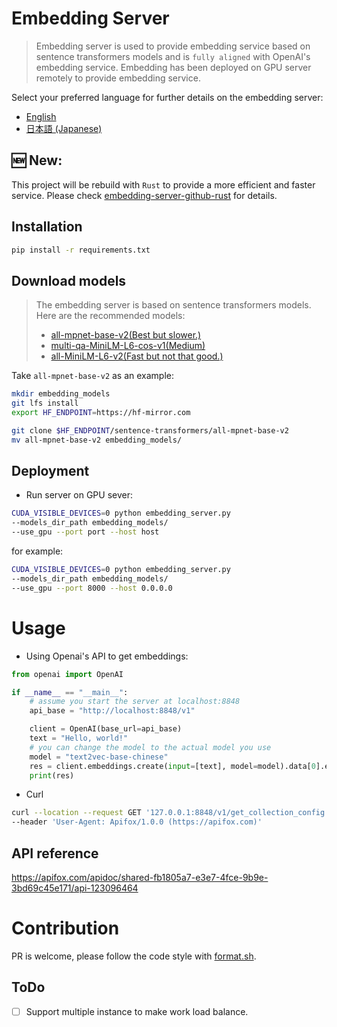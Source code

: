 # Embedding Server

> Embedding server is used to provide embedding service based
> on sentence transformers models and is `fully aligned` with OpenAI's
> embedding service.
> Embedding has been deployed on GPU server
> remotely to provide embedding service.

Select your preferred language for further details on the embedding server:
- [English](README.md)
- [日本語 (Japanese)](README-jp.md)


## 🆕 New: 
This project will be rebuild with `Rust` to provide a more efficient and faster service. 
Please check [embedding-server-github-rust](https://github.com/linkedlist771/embedding-server-github-rust) 
for details.

## Installation
```bash
pip install -r requirements.txt
```

## Download models
> The embedding server is based on sentence transformers models.
> Here are the recommended models:
> - [all-mpnet-base-v2(Best but slower.)](https://huggingface.co/sentence-transformers/all-mpnet-base-v2)
> - [multi-qa-MiniLM-L6-cos-v1(Medium)](https://huggingface.co/sentence-transformers/multi-qa-MiniLM-L6-cos-v1)
> - [all-MiniLM-L6-v2(Fast but not that good.)](https://huggingface.co/sentence-transformers/all-MiniLM-L6-v2)

Take `all-mpnet-base-v2` as an example:

```bash
mkdir embedding_models
git lfs install
export HF_ENDPOINT=https://hf-mirror.com

git clone $HF_ENDPOINT/sentence-transformers/all-mpnet-base-v2
mv all-mpnet-base-v2 embedding_models/
```

## Deployment

- Run server on GPU sever:

```bash
CUDA_VISIBLE_DEVICES=0 python embedding_server.py 
--models_dir_path embedding_models/ 
--use_gpu --port port --host host

```


for example:
```bash
CUDA_VISIBLE_DEVICES=0 python embedding_server.py 
--models_dir_path embedding_models/ 
--use_gpu --port 8000 --host 0.0.0.0

```
# Usage
- Using Openai's API to get embeddings:
```python
from openai import OpenAI

if __name__ == "__main__":
    # assume you start the server at localhost:8848
    api_base = "http://localhost:8848/v1"

    client = OpenAI(base_url=api_base)
    text = "Hello, world!"
    # you can change the model to the actual model you use
    model = "text2vec-base-chinese"
    res = client.embeddings.create(input=[text], model=model).data[0].embedding
    print(res)
```

- Curl
```bash
curl --location --request GET '127.0.0.1:8848/v1/get_collection_config' \
--header 'User-Agent: Apifox/1.0.0 (https://apifox.com)'
```



## API reference

https://apifox.com/apidoc/shared-fb1805a7-e3e7-4fce-9b9e-3bd69c45e171/api-123096464

# Contribution

PR is welcome, please follow the code style with [format.sh](format.sh).

## ToDo
- [ ] Support multiple instance to make work load balance.